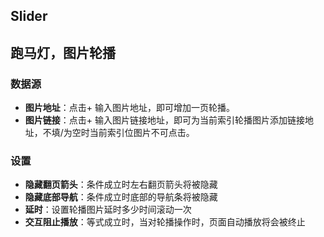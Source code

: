## Slider
## 跑马灯，图片轮播
### 数据源
  - **图片地址**：点击+ 输入图片地址，即可增加一页轮播。
  - **图片链接**：点击+ 输入图片链接地址，即可为当前索引轮播图片添加链接地址，不填/为空时当前索引位图片不可点击。
  
### 设置    
  - **隐藏翻页箭头**：条件成立时左右翻页箭头将被隐藏
  - **隐藏底部导航**：条件成立时底部的导航条将被隐藏
  - **延时**：设置轮播图片延时多少时间滚动一次
  - **交互阻止播放**：等式成立时，当对轮播操作时，页面自动播放将会被终止